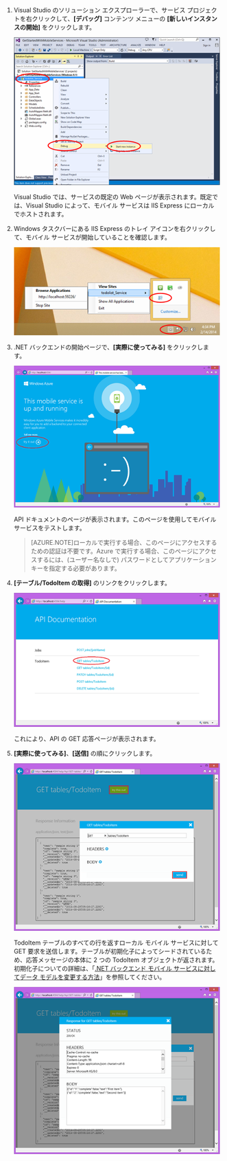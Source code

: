
1. Visual Studio のソリューション エクスプローラーで、サービス プロジェクトを右クリックして、**[デバッグ]** コンテンツ メニューの **[新しいインスタンスの開始]** をクリックします。

    ![モバイル サービス プロジェクトをローカルに開始する](./media/mobile-services-dotnet-backend-test-local-service-api-documentation/vs-start-debug-service-project.png)

    Visual Studio では、サービスの既定の Web ページが表示されます。既定では、Visual Studio によって、モバイル サービスは IIS Express にローカルでホストされます。

2. Windows タスクバーにある IIS Express のトレイ アイコンを右クリックして、モバイル サービスが開始していることを確認します。

	 ![タスクバーにあるモバイル サービスを確認する](./media/mobile-services-dotnet-backend-test-local-service-api-documentation/iis-express-tray.png)

3. .NET バックエンドの開始ページで、**[実際に使ってみる]** をクリックします。

    ![[モバイル サービスの開始] ページ](./media/mobile-services-dotnet-backend-test-local-service-api-documentation/service-welcome-page.png)

    API ドキュメントのページが表示されます。このページを使用してモバイル サービスをテストします。

	>[AZURE.NOTE]ローカルで実行する場合、このページにアクセスするための認証は不要です。Azure で実行する場合、このページにアクセスするには、(ユーザー名なしで) パスワードとしてアプリケーション キーを指定する必要があります。

4. **[テーブル/TodoItem の取得]** のリンクをクリックします。

	![](./media/mobile-services-dotnet-backend-test-local-service-api-documentation/service-api-documentation-page.png)
   	
	これにより、API の GET 応答ページが表示されます。

5. **[実際に使ってみる]**、**[送信]** の順にクリックします。
 
	![](./media/mobile-services-dotnet-backend-test-local-service-api-documentation/service-try-this-out-get-todoitems.png)

	TodoItem テーブルのすべての行を返すローカル モバイル サービスに対して GET 要求を送信します。テーブルが初期化子によってシードされているため、応答メッセージの本体に 2 つの TodoItem オブジェクトが返されます。初期化子についての詳細は、「[.NET バックエンド モバイル サービスに対してデータ モデルを変更する方法](../articles/mobile-services-dotnet-backend-how-to-use-code-first-migrations.md)」を参照してください。

	![](./media/mobile-services-dotnet-backend-test-local-service-api-documentation/service-try-this-out-get-response.png)

<!---HONumber=July15_HO2-->
